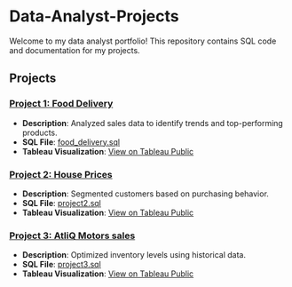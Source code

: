 # Data-Analyst-Projects

Welcome to my data analyst portfolio! This repository contains SQL code and documentation for my 
projects.

## Projects

### [Project 1: Food Delivery](project1/)
- **Description**: Analyzed sales data to identify trends and top-performing products.
- **SQL File**: [food_delivery.sql](food_delivery.sql)
- **Tableau Visualization**: [View on Tableau Public](https://public.tableau.com/...)

### [Project 2: House Prices](project2/)
- **Description**: Segmented customers based on purchasing behavior.
- **SQL File**: [project2.sql](Project2/project2.sql)
- **Tableau Visualization**: [View on Tableau Public](https://public.tableau.com/...)

### [Project 3: AtliQ Motors sales](project3/)
- **Description**: Optimized inventory levels using historical data.
- **SQL File**: [project3.sql](Project3/project3.sql)
- **Tableau Visualization**: [View on Tableau Public](https://public.tableau.com/...)
